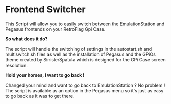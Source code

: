 # Frontend Switcher

This Script will allow you to easily switch between the EmulationStation and Pegasus frontends on your RetroFlag Gpi Case.

<b>So what does it do?</b>

The script will handle the switching of settings in the autostart.sh and multiswitch.sh files as well as the installation of Pegasus and the GPiOs theme created by SinisterSpatula which is designed for the GPi Case screen resolution.

<b>Hold your horses, I want to go back !</b>
 
Changed your mind and want to go back to EmulationStation ? No problem ! The script is available as an option in the Pegasus menu so it's just as easy to go back as it was to get there.

